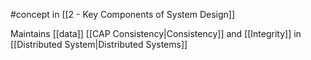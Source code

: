 #concept in [[2 - Key Components of System Design]]

Maintains [[data]] [[CAP Consistency|Consistency]] and [[Integrity]] in [[Distributed System|Distributed Systems]]
